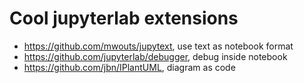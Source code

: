 # Cool jupyterlab extensions


- https://github.com/mwouts/jupytext, use text as notebook format
- https://github.com/jupyterlab/debugger, debug inside notebook
- https://github.com/jbn/IPlantUML, diagram as code



